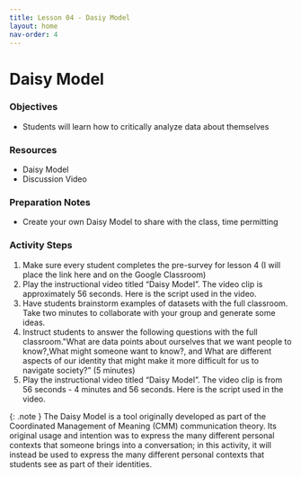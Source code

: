```yaml
---
title: Lesson 04 - Dasiy Model
layout: home
nav-order: 4
---
```


# Daisy Model


### Objectives
- Students will learn how to critically analyze data about themselves

### Resources
- Daisy Model
- Discussion Video

### Preparation Notes
- Create your own Daisy Model to share with the class, time permitting

### Activity Steps

1. Make sure every student completes the pre-survey for lesson 4 (I will place the link here and on the Google Classroom)
2. Play the  instructional video titled “Daisy Model”. The video clip is approximately 56 seconds. Here is the script used in the video.
3. Have students brainstorm examples of datasets with the full classroom. Take two minutes to collaborate with your group and generate some ideas.
4. Instruct students to answer the following questions with the full classroom."What are data points about ourselves that we want people to know?,What might someone want to know?, and What are different aspects of our identity that might make it more difficult for us to navigate society?” (5 minutes)
5. Play the  instructional video titled “Daisy Model”. The video clip is from 56 seconds - 4 minutes and 56 seconds. Here is the script used in the video.

{: .note }
The Daisy Model is a tool originally developed as part of the Coordinated Management of Meaning (CMM) communication theory. Its original usage and intention was to express the many different personal contexts that someone brings into a conversation; in this activity, it will instead be used to express the many different personal contexts that students see as part of their identities.

